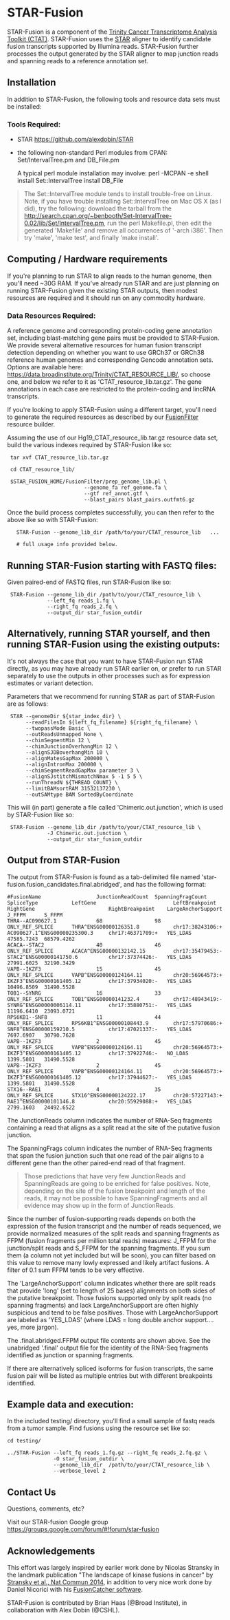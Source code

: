 # STAR-Fusion 

STAR-Fusion is a component of the [Trinity Cancer Transcriptome Analysis Toolkit (CTAT)](https://github.com/NCIP/Trinity_CTAT/wiki). STAR-Fusion uses the [STAR](https://github.com/alexdobin/STAR) aligner to identify candidate fusion transcripts supported by Illumina reads.  STAR-Fusion further processes the output generated by the STAR aligner to map junction reads and spanning reads to a reference annotation set.


## Installation

In addition to STAR-Fusion, the following tools and resource data sets must be installed:

### Tools Required:

*  STAR <https://github.com/alexdobin/STAR>
*  the following non-standard Perl modules from CPAN: Set/IntervalTree.pm and DB_File.pm
  
    A typical perl module installation may involve:
    perl -MCPAN -e shell
      install Set::IntervalTree
      install DB_File
 	
>The Set::IntervalTree module tends to install trouble-free on Linux.  Note, if you have trouble installing Set::IntervalTree on Mac OS X (as I did), try the following:  download the tarball from the http://search.cpan.org/~benbooth/Set-IntervalTree-0.02/lib/Set/IntervalTree.pm, run the perl Makefile.pl, then edit the generated 'Makefile' and remove all occurrences of '-arch i386'. Then try 'make', 'make test', and finally 'make install'.

## Computing / Hardware requirements

If you're planning to run STAR to align reads to the human genome, then you'll need ~30G RAM.   If you've already run STAR and are just planning on running STAR-Fusion given the existing STAR outputs, then modest resources are required and it should run on any commodity hardware.


### Data Resources Required:

A reference genome and corresponding protein-coding gene annotation set, including blast-matching gene pairs must be provided to STAR-Fusion.  We provide several alternative resources for human fusion transcript detection depending on whether you want to use GRCh37 or GRCh38 reference human genomes and corresponding Gencode annotation sets.  Options are available here: <https://data.broadinstitute.org/Trinity/CTAT_RESOURCE_LIB/>, so choose one, and below we refer to it as 'CTAT_resource_lib.tar.gz'.   The gene annotations in each case are restricted to the protein-coding and lincRNA transcripts.

If you're looking to apply STAR-Fusion using a different target, you'll need to generate the required resources as described by our [FusionFilter](http://FusionFilter.github.io) resource builder.

Assuming the use of our Hg19_CTAT_resource_lib.tar.gz resource data set, build the various indexes required by STAR-Fusion like so:

     tar xvf CTAT_resource_lib.tar.gz

     cd CTAT_resource_lib/

     $STAR_FUSION_HOME/FusionFilter/prep_genome_lib.pl \
                             --genome_fa ref_genome.fa \
                             --gtf ref_annot.gtf \
                             --blast_pairs blast_pairs.outfmt6.gz


Once the build process completes successfully, you can then refer to the above like so with STAR-Fusion:

       STAR-Fusion --genome_lib_dir /path/to/your/CTAT_resource_lib   ...

       # full usage info provided below.



## Running STAR-Fusion starting with FASTQ files:

Given paired-end of FASTQ files, run STAR-Fusion like so:

     STAR-Fusion --genome_lib_dir /path/to/your/CTAT_resource_lib \
                 --left_fq reads_1.fq \
                 --right_fq reads_2.fq \
                 --output_dir star_fusion_outdir
                 

## Alternatively, running STAR yourself, and then running STAR-Fusion using the existing outputs:

It's not always the case that you want to have STAR-Fusion run STAR directly, as you may have already run STAR earlier on, or prefer to run STAR separately to use the outputs in other processes such as for expression estimates or variant detection.

Parameters that we recommend for running STAR as part of STAR-Fusion are as follows:

     STAR --genomeDir ${star_index_dir} \                                                                                     
          --readFilesIn ${left_fq_filename} ${right_fq_filename} \                                                                      
          --twopassMode Basic \                                                                                                      
          --outReadsUnmapped None \                                                                                                  
          --chimSegmentMin 12 \                                                                                                    
          --chimJunctionOverhangMin 12 \                                                                                           
          --alignSJDBoverhangMin 10 \                                                                                              
          --alignMatesGapMax 200000 \                                                                                             
          --alignIntronMax 200000 \                                                                                                
          --chimSegmentReadGapMax parameter 3 \                                                                                    
          --alignSJstitchMismatchNmax 5 -1 5 5 \
          --runThreadN ${THREAD_COUNT} \                                                                                                           
          --limitBAMsortRAM 31532137230 \                                                                                           
          --outSAMtype BAM SortedByCoordinate 

This will (in part) generate a file called 'Chimeric.out.junction', which is used by STAR-Fusion like so:

     STAR-Fusion --genome_lib_dir /path/to/your/CTAT_resource_lib \
                 -J Chimeric.out.junction \
                 --output_dir star_fusion_outdir


## Output from STAR-Fusion

The output from STAR-Fusion is found as a tab-delimited file named 'star-fusion.fusion_candidates.final.abridged', and has the following format:

```
#FusionName                  JunctionReadCount  SpanningFragCount  SpliceType           LeftGene                         LeftBreakpoint     RightGene                        RightBreakpoint    LargeAnchorSupport  J_FFPM      S_FFPM
THRA--AC090627.1             68                 98                 ONLY_REF_SPLICE      THRA^ENSG00000126351.8           chr17:38243106:+   AC090627.1^ENSG00000235300.3     chr17:46371709:+   YES_LDAS            47585.7243  68579.4262
ACACA--STAC2                 40                 46                 ONLY_REF_SPLICE      ACACA^ENSG00000132142.15         chr17:35479453:-   STAC2^ENSG00000141750.6          chr17:37374426:-   YES_LDAS            27991.6025  32190.3429
VAPB--IKZF3                  15                 45                 ONLY_REF_SPLICE      VAPB^ENSG00000124164.11          chr20:56964573:+   IKZF3^ENSG00000161405.12         chr17:37934020:-   YES_LDAS            10496.8509  31490.5528
TOB1--SYNRG                  16                 33                 ONLY_REF_SPLICE      TOB1^ENSG00000141232.4           chr17:48943419:-   SYNRG^ENSG00000006114.11         chr17:35880751:-   YES_LDAS            11196.6410  23093.0721
RPS6KB1--SNF8                11                 44                 ONLY_REF_SPLICE      RPS6KB1^ENSG00000108443.9        chr17:57970686:+   SNF8^ENSG00000159210.5           chr17:47021337:-   YES_LDAS            7697.6907   30790.7628
VAPB--IKZF3                  2                  45                 ONLY_REF_SPLICE      VAPB^ENSG00000124164.11          chr20:56964573:+   IKZF3^ENSG00000161405.12         chr17:37922746:-   NO_LDAS             1399.5801   31490.5528
VAPB--IKZF3                  2                  45                 ONLY_REF_SPLICE      VAPB^ENSG00000124164.11          chr20:56964573:+   IKZF3^ENSG00000161405.12         chr17:37944627:-   YES_LDAS            1399.5801   31490.5528
STX16--RAE1                  4                  35                 ONLY_REF_SPLICE      STX16^ENSG00000124222.17         chr20:57227143:+   RAE1^ENSG00000101146.8           chr20:55929088:+   YES_LDAS            2799.1603   24492.6522
```

The JunctionReads column indicates the number of RNA-Seq fragments containing a read that aligns as a split read at the site of the putative fusion junction.   

The SpanningFrags column indicates the number of RNA-Seq fragments that span the fusion junction such that one read of the pair aligns to a different gene than the other paired-end read of that fragment.

>Those predictions that have very few JunctionReads and SpanningReads are going to be enriched for false positives. Note, depending on the site of the fusion breakpoint and length of the reads, it may not be possible to have SpanningFragments and all evidence may show up in the form of JunctionReads.

Since the number of fusion-supporting reads depends on both the expression of the fusion transcript and the number of reads sequenced, we provide normalized measures of the split reads and spanning fragments as FFPM (fusion fragments per million total reads) measures:  J_FFPM for the junction/split reads and S_FFPM for the spanning fragments.  If you sum them (a column not yet included but will be soon), you can filter based on this value to remove many lowly expressed and likely artifact fusions.  A filter of 0.1 sum FFPM tends to be very effective.

The 'LargeAnchorSupport' column indicates whether there are split reads that provide 'long' (set to length of 25 bases) alignments on both sides of the putative breakpoint.  Those fusions supported only by split reads (no spanning fragments) and lack LargeAnchorSupport are often highly suspicious and tend to be false positives.  Those with LargeAnchorSupport are labeled as 'YES_LDAS' (where LDAS = long double anchor support.... yes, more jargon).

The .final.abridged.FFPM output file contents are shown above. See the unabridged '.final' output file for the identity of the RNA-Seq fragments identified as junction or spanning fragments.

If there are alternatively spliced isoforms for fusion transcripts, the same fusion pair will be listed as multiple entries but with different breakpoints identified.


## Example data and execution:

In the included testing/ directory, you'll find a small sample of fastq reads from a tumor sample.  Find fusions using the resource set like so:

    cd testing/
     
    ../STAR-Fusion --left_fq reads_1.fq.gz --right_fq reads_2.fq.gz \
                   -O star_fusion_outdir \
                   --genome_lib_dir  /path/to/your/CTAT_resource_lib \
                   --verbose_level 2  


## Contact Us

Questions, comments, etc?

Visit our STAR-fusion Google group <https://groups.google.com/forum/#!forum/star-fusion>

## Acknowledgements

This effort was largely inspired by earlier work done by Nicolas Stransky in the landmark publication "The landscape of kinase fusions in cancer" by [Stransky et al., Nat Commun 2014](http://www.ncbi.nlm.nih.gov/pmc/articles/PMC4175590/), in addition to very nice work done by Daniel Nicorici with his [FusionCatcher software](http://biorxiv.org/content/early/2014/11/19/011650).

STAR-Fusion is contributed by Brian Haas (@Broad Institute), in collaboration with Alex Dobin (@CSHL).

